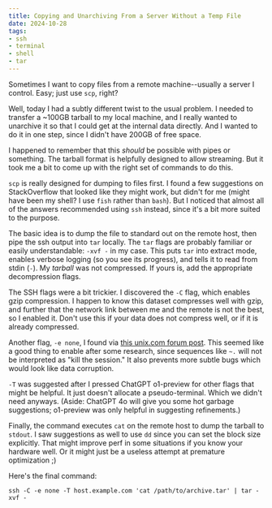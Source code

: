 ```yaml
---
title: Copying and Unarchiving From a Server Without a Temp File
date: 2024-10-28
tags:
- ssh
- terminal
- shell
- tar
---
```


Sometimes I want to copy files from a remote machine--usually a server I control.
Easy; just use `scp`, right?

Well, today I had a subtly different twist to the usual problem.
I needed to transfer a ~100GB tarball to my local machine,
and I really wanted to unarchive it so that I could get at the internal data directly.
And I wanted to do it in one step, since I didn't have 200GB of free space.

I happened to remember that this *should* be possible with pipes or something.
The tarball format is helpfully designed to allow streaming.
But it took me a bit to come up with the right set of commands to do this.

`scp` is really designed for dumping to files first.
I found a few suggestions on StackOverflow that looked like they might work,
but didn't for me (might have been my shell? I use `fish` rather than `bash`).
But I noticed that almost all of the answers recommended using `ssh` instead,
since it's a bit more suited to the purpose.

The basic idea is to dump the file to standard out on the remote host,
then pipe the ssh output into `tar` locally.
The `tar` flags are probably familiar or easily understandable: `-xvf -` in my case.
This puts `tar` into extract mode,
enables verbose logging (so you see its progress),
and tells it to read from stdin (`-`).
My _tarball_ was not compressed.
If yours is, add the appropriate decompression flags.

The SSH flags were a bit trickier.
I discovered the `-C` flag, which enables gzip compression.
I happen to know this dataset compresses well with gzip,
and further that the network link between me and the remote is not the best,
so I enabled it.
Don't use this if your data does not compress well,
or if it is already compressed.

Another flag, `-e none`,
I found via [this unix.com forum post](https://www.unix.com/unix-for-dummies-questions-and-answers/253941-scp-uncompress-file.html).
This seemed like a good thing to enable after some research,
since sequences like `~.` will not be interpreted as "kill the session."
It also prevents more subtle bugs which would look like data corruption.

`-T` was suggested after I pressed ChatGPT o1-preview for other flags that might be helpful.
It just doesn't allocate a pseudo-terminal.
Which we didn't need anyways.
(Aside: ChatGPT 4o will give you some hot garbage suggestions; o1-preview was only helpful in suggesting refinements.)

Finally, the command executes `cat` on the remote host to dump the tarball to `stdout`.
I saw suggestions as well to use `dd` since you can set the block size explicitly.
That might improve perf in some situations if you know your hardware well.
Or it might just be a useless attempt at premature optimization ;)

Here's the final command:

```shell
ssh -C -e none -T host.example.com 'cat /path/to/archive.tar' | tar -xvf -
```
